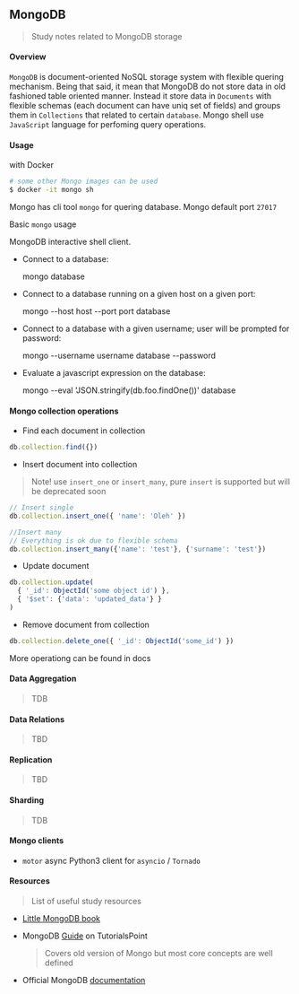 ## MongoDB
> Study notes related to MongoDB storage

#### Overview

`MongoDB` is document-oriented NoSQL storage system with flexible quering mechanism. 
Being that said, it mean that MongoDB do not store data in old fashioned table oriented manner.
Instead it store data in `Documents` with flexible schemas (each document can have uniq set of fields) and groups them in `Collections` that related to certain `database`. Mongo shell use `JavaScript` language for perfoming query operations.

#### Usage

  with Docker
  
  ```sh
  # some other Mongo images can be used
  $ docker -it mongo sh
  ```


  Mongo has cli tool `mongo` for quering database. Mongo default port `27017`

  Basic `mongo` usage

                                                                                                          
  MongoDB interactive shell client.                                                                     
                                                                                                        
- Connect to a database:                                                                         

  mongo database                                                                     
                                                                                                        
- Connect to a database running on a given host on a given port:                                        
                                                                                                        
  mongo --host host --port port database                                                                
                                                                                                        
- Connect to a database with a given username; user will be prompted for password:                      
                                                                                                        
  mongo --username username database --password                                                         
                                                                                                        
- Evaluate a javascript expression on the database:                                                     
                                                                                                        
  mongo --eval 'JSON.stringify(db.foo.findOne())' database                                              


#### Mongo collection operations

  - Find each document in collection
  ```js
  db.collection.find({})
  ```

   - Insert document into collection
   > Note! use `insert_one` or `insert_many`, pure `insert` is supported but will be deprecated soon
  ```js
  // Insert single
  db.collection.insert_one({ 'name': 'Oleh' })

  //Insert many 
  // Everything is ok due to flexible schema
  db.collection.insert_many({'name': 'test'}, {'surname': 'test'})
  ```

   - Update document
  ```js
  db.collection.update(
    { '_id': ObjectId('some object id') }, 
    { '$set': {'data': 'updated_data'} }
  )
  ```

   - Remove document from collection
  ```js
  db.collection.delete_one({ '_id': ObjectId('some_id') })
  ```

  More operationg can be found in docs


#### Data Aggregation
> TDB

#### Data Relations
> TBD


#### Replication
> TBD

#### Sharding 
> TDB

#### Mongo clients

  - `motor` async Python3 client for `asyncio` / `Tornado`                                                           

#### Resources

> List of useful study resources

  - [Little MongoDB book](http://openmymind.net/mongodb.pdf)
  - MongoDB [Guide](https://www.tutorialspoint.com/mongodb/) on TutorialsPoint
    > Covers old version of Mongo but most core concepts are well defined

  - Official MongoDB [documentation](https://docs.mongodb.com/manual/) 
